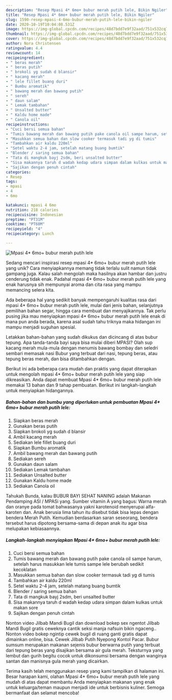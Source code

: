 ```yaml
---
description: "Resep Mpasi 4* 6mo+ bubur merah putih lele, Bikin Ngiler"
title: "Resep Mpasi 4* 6mo+ bubur merah putih lele, Bikin Ngiler"
slug: 1590-resep-mpasi-4-6mo-bubur-merah-putih-lele-bikin-ngiler
date: 2020-10-19T10:04:08.531Z
image: https://img-global.cpcdn.com/recipes/48d7bdd7e9f32aad/751x532cq70/mpasi-4-6mo-bubur-merah-putih-lele-foto-resep-utama.jpg
thumbnail: https://img-global.cpcdn.com/recipes/48d7bdd7e9f32aad/751x532cq70/mpasi-4-6mo-bubur-merah-putih-lele-foto-resep-utama.jpg
cover: https://img-global.cpcdn.com/recipes/48d7bdd7e9f32aad/751x532cq70/mpasi-4-6mo-bubur-merah-putih-lele-foto-resep-utama.jpg
author: Nora Christensen
ratingvalue: 4.4
reviewcount: 14
recipeingredient:
- " beras merah"
- " beras putih"
- " brokoli yg sudah d blansir"
- " kacang merah"
- " lele fillet buang duri"
- " Bumbu aromatik"
- " bawang merah dan bawang putih"
- " sereh"
- " daun salam"
- " Lemak tambahan"
- " Unsalted butter"
- " Kaldu home made"
- " Canola oil"
recipeinstructions:
- "Cuci bersi semua bahan"
- "Tumis bawang merah dan bawang putih pake canola oil sampe harum, setelah harus masukkan lele tumis sampe lele berubah sedikit kecoklatan"
- "Masukkan semua bahan dan slow cooker termasuk tadi yg di tumis"
- "Tambahkan air kaldu 220ml"
- "Setel waktu 2-4 jam, setelah matang buang bumtik"
- "Blender / saring semua bahan"
- "Tata di mangkuk bayj 2sdm, beri unsalted butter"
- "Sisa makannya taruh d wadah kedap udara simpan dalam kulkas untuk makan sore"
- "Sajikan dengan penuh cintah"
categories:
- Resep
tags:
- mpasi
- 4
- 6mo

katakunci: mpasi 4 6mo 
nutrition: 218 calories
recipecuisine: Indonesian
preptime: "PT31M"
cooktime: "PT60M"
recipeyield: "4"
recipecategory: Lunch

---
```



![Mpasi 4* 6mo+ bubur merah putih lele](https://img-global.cpcdn.com/recipes/48d7bdd7e9f32aad/751x532cq70/mpasi-4-6mo-bubur-merah-putih-lele-foto-resep-utama.jpg)

Sedang mencari inspirasi resep mpasi 4* 6mo+ bubur merah putih lele yang unik? Cara menyiapkannya memang tidak terlalu sulit namun tidak gampang juga. Kalau salah mengolah maka hasilnya akan hambar dan justru cenderung tidak enak. Padahal mpasi 4* 6mo+ bubur merah putih lele yang enak harusnya sih mempunyai aroma dan cita rasa yang mampu memancing selera kita.

Ada beberapa hal yang sedikit banyak mempengaruhi kualitas rasa dari mpasi 4* 6mo+ bubur merah putih lele, mulai dari jenis bahan, selanjutnya pemilihan bahan segar, hingga cara membuat dan menyajikannya. Tak perlu pusing jika mau menyiapkan mpasi 4* 6mo+ bubur merah putih lele enak di mana pun anda berada, karena asal sudah tahu triknya maka hidangan ini mampu menjadi suguhan spesial.

Letakkan bahan-bahan yang sudah dikukus dan dicincang di atas bubur tepung. Apa tanda-tanda bayi saya bisa mulai diberi MPASI? Olah sup kacang merah mula-mula dengan menumis bawang bombay dan seledri sembari memasak nasi Bubur yang terbuat dari nasi, tepung beras, atau tepung beras merah, dan bisa ditambahkan dengan.


Berikut ini ada beberapa cara mudah dan praktis yang dapat diterapkan untuk mengolah mpasi 4* 6mo+ bubur merah putih lele yang siap dikreasikan. Anda dapat membuat Mpasi 4* 6mo+ bubur merah putih lele memakai 13 bahan dan 9 tahap pembuatan. Berikut ini langkah-langkah untuk menyiapkan hidangannya.

<!--inarticleads1-->

##### Bahan-bahan dan bumbu yang diperlukan untuk pembuatan Mpasi 4* 6mo+ bubur merah putih lele:

1. Siapkan  beras merah
1. Gunakan  beras putih
1. Siapkan  brokoli yg sudah d blansir
1. Ambil  kacang merah
1. Sediakan  lele fillet buang duri
1. Siapkan  Bumbu aromatik
1. Ambil  bawang merah dan bawang putih
1. Sediakan  sereh
1. Gunakan  daun salam
1. Sediakan  Lemak tambahan
1. Sediakan  Unsalted butter
1. Gunakan  Kaldu home made
1. Sediakan  Canola oil


Tahukah Bunda, kalau BUBUR BAYI SEHAT NANING adalah Makanan Pendamping ASI / MPASi yang. Sumber vitamin A yang bagus: Warna merah dan oranye pada tomat bahwasanya yakni karotenoid menyerupai alfa-karoten dan. Anak berusia lima tahun itu disebut tidak bisa lepas dengan bendera Merah Putih. Kemudian berdasarkan saran seseorang, bendera tersebut harus dipotong bersama-sama di depan anak itu agar bisa melupakan kebiasaannya. 

<!--inarticleads2-->

##### Langkah-langkah menyiapkan Mpasi 4* 6mo+ bubur merah putih lele:

1. Cuci bersi semua bahan
1. Tumis bawang merah dan bawang putih pake canola oil sampe harum, setelah harus masukkan lele tumis sampe lele berubah sedikit kecoklatan
1. Masukkan semua bahan dan slow cooker termasuk tadi yg di tumis
1. Tambahkan air kaldu 220ml
1. Setel waktu 2-4 jam, setelah matang buang bumtik
1. Blender / saring semua bahan
1. Tata di mangkuk bayj 2sdm, beri unsalted butter
1. Sisa makannya taruh d wadah kedap udara simpan dalam kulkas untuk makan sore
1. Sajikan dengan penuh cintah


Nonton video Jilbab Mandi Bugil dan download bokep sex ngentot Jilbab Mandi Bugil gratis ceweknya cantik seksi manja nafsuin bikin ngaceng.. Nonton video bokep ngintip cewek bugil di ruang ganti gratis dapat dimainkan online, bisa. Cewek Jilbab Putih Nyepong Kontol Pacar. Bubur sumsum merupakan makanan sejenis bubur berwarna putih yang terbuat dari tepung beras yang disajikan bersama air gula merah. Teksturnya yang lembut dan gurih begitu cocok untuk dikonsumsi bersama dengan wanginya santan dan manisnya gula merah yang dicairkan. 

Terima kasih telah menggunakan resep yang kami tampilkan di halaman ini. Besar harapan kami, olahan Mpasi 4* 6mo+ bubur merah putih lele yang mudah di atas dapat membantu Anda menyiapkan makanan yang enak untuk keluarga/teman maupun menjadi ide untuk berbisnis kuliner. Semoga bermanfaat dan selamat mencoba!
